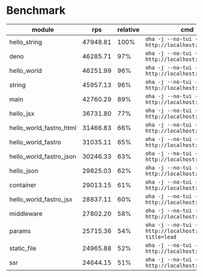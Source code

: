 # Benchmark
| module                  | rps      | relative | cmd                                                            |
| ----------------------- | -------- | -------- | -------------------------------------------------------------- |
| hello_string            | 47948.81 | 100%     | `oha -j --no-tui -z 30s http://localhost:9000`                 |
| deno                    | 46285.71 | 97%      | `oha -j --no-tui -z 30s http://localhost:9000`                 |
| hello_world             | 46251.99 | 96%      | `oha -j --no-tui -z 30s http://localhost:9000`                 |
| string                  | 45957.13 | 96%      | `oha -j --no-tui -z 30s http://localhost:9000`                 |
| main                    | 42760.29 | 89%      | `oha -j --no-tui -z 30s http://localhost:9000`                 |
| hello_jsx               | 36731.80 | 77%      | `oha -j --no-tui -z 30s http://localhost:9000`                 |
| hello_world_fastro_html | 31466.83 | 66%      | `oha -j --no-tui -z 30s http://localhost:9000`                 |
| hello_world_fastro      | 31035.11 | 65%      | `oha -j --no-tui -z 30s http://localhost:9000`                 |
| hello_world_fastro_json | 30246.33 | 63%      | `oha -j --no-tui -z 30s http://localhost:9000`                 |
| hello_json              | 29825.03 | 62%      | `oha -j --no-tui -z 30s http://localhost:9000`                 |
| container               | 29013.15 | 61%      | `oha -j --no-tui -z 30s http://localhost:9000`                 |
| hello_world_fastro_jsx  | 28837.11 | 60%      | `oha -j --no-tui -z 30s http://localhost:9000`                 |
| middleware              | 27802.20 | 58%      | `oha -j --no-tui -z 30s http://localhost:9000`                 |
| params                  | 25715.36 | 54%      | `oha -j --no-tui -z 30s http://localhost:9000/agus?title=lead` |
| static_file             | 24965.88 | 52%      | `oha -j --no-tui -z 30s http://localhost:9000`                 |
| ssr                     | 24644.15 | 51%      | `oha -j --no-tui -z 30s http://localhost:9000`                 |